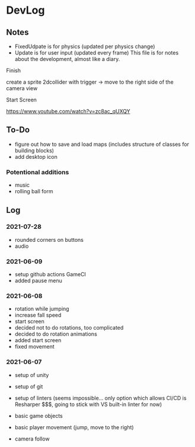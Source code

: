 # DevLog

## Notes

- FixedUdpate is for physics (updated per physics change)
- Update is for user input (updated every frame)
This file is for notes about the development, almost like a diary.

Finish

create a sprite
2dcollider with trigger
-> move to the right side of the camera view

Start Screen

https://www.youtube.com/watch?v=zc8ac_qUXQY

## To-Do

- figure out how to save and load maps (includes structure of classes for building blocks)
- add desktop icon

### Potentional additions

- music
- rolling ball form

## Log

### 2021-07-28

- rounded corners on buttons
- audio

### 2021-06-09

- setup github actions GameCI
- added pause menu

### 2021-06-08

- rotation while jumping
- increase fall speed
- start screen
- decided not to do rotations, too complicated
- decided to do rotation animations
- added start screen
- fixed movement

### 2021-06-07

- setup of unity
- setup of git
- setup of linters (seems impossible... only option which allows CI/CD is Resharper $$$, going to stick with VS built-in linter for now)

- basic game objects
- basic player movement (jump, move to the right)
- camera follow
